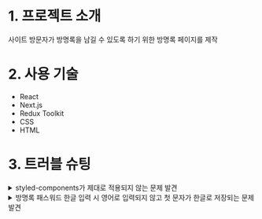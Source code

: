 # 1. 프로젝트 소개
사이트 방문자가 방명록을 남길 수 있도록 하기 위한 방명록 페이지를 제작

# 2. 사용 기술
* React
* Next.js
* Redux Toolkit
* CSS
* HTML

# 3. 트러블 슈팅
<details>
<summary>styled-components가 제대로 적용되지 않는 문제 발견</summary>
<div>

  Next.js는 Server Side Rendering으로 페이지를 그려준다.
  이는 서버에서 HTML을 먼저 보내주고 javascript를 적용한다.
  그렇기 때문에 styled-components같은 CSS-in-JS을 사용하면 HTML로딩이 끝난 후 JS가 적용된다.
  이 과정에서 바로 CSS가 적용되지 않는 상황이 발생했다.
  
  Next.js에서 HTML을 커스텀할 때 _document.js 파일을 사용한다.
  _document.js에서 CSS를 불러와 주입해주면 문제를 해결할 수 있다.
  
  renderPage 함수를 사용해 _document.js에서 CSS-in-JS를 불러올 수 있다.

</div>
</details>

<details>
<summary>방명록 패스워드 한글 입력 시 영어로 입력되지 않고 첫 문자가 한글로 저장되는 문제 발견</summary>
<div>
</div>
</details>

